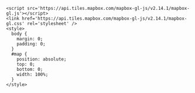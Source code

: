 <!DOCTYPE html>
<html lang='en'>
  <head>
    <meta charset='utf-8' />
    <title>Ice Cream Spots in Chicago</title>
    <meta name='viewport' content='width=device-width, initial-scale=1' />
<script src='https://api.mapbox.com/mapbox-gl-js/plugins/mapbox-gl-geocoder/v4.7.0/mapbox-gl-geocoder.min.js'></script>
<link rel='stylesheet' href='https://api.mapbox.com/mapbox-gl-js/plugins/mapbox-gl-geocoder/v4.7.0/mapbox-gl-geocoder.css' type='text/css' />

    <script src='https://api.tiles.mapbox.com/mapbox-gl-js/v2.14.1/mapbox-gl.js'></script>
    <link href='https://api.tiles.mapbox.com/mapbox-gl-js/v2.14.1/mapbox-gl.css' rel='stylesheet' />
    <style>
      body { 
        margin: 0; 
        padding: 0; 
      }
      #map { 
        position: absolute; 
        top: 0; 
        bottom: 0; 
        width: 100%; 
      }
    </style>
  </head>
  <body>
        <div id='map'></div>
    <script>
    // The value for 'accessToken' begins with 'pk...'
    mapboxgl.accessToken = 'pk.eyJ1Ijoia2VsbHliYXVlciIsImEiOiJjbGk0d3h5YnEwMnk2M3JyNGRpeXh1MW4xIn0.XLy3Mw9CoXXbJvehWwuI6w'; 
    const map = new mapboxgl.Map({
      container: 'map',
      // Replace YOUR_STYLE_URL with your style URL.
      style: 'mapbox://styles/kellybauer/clidhqb3o004w01p1befn9vad', 
      center: [-87.648336, 41.876314],
      zoom: 10
    });

    /* 
Add an event listener that runs
  when a user clicks on the map element.
*/
map.on('click', (event) => {
  // If the user clicked on one of your markers, get its information.
  const features = map.queryRenderedFeatures(event.point, {
    layers: ['icecreammap'] // replace with your layer name
  });
  if (!features.length) {
    return;
  }
  const feature = features[0];

/* 
    Create a popup, specify its options 
    and properties, and add it to the map.
  */
const popup = new mapboxgl.Popup({ offset: [0, -15] })
  .setLngLat(feature.geometry.coordinates)
  .setHTML(
    `<h3>${feature.properties.Business}</h3><p>${feature.properties.Serves}</p><b>Address:</b> ${feature.properties.Address}</p><p><b>Hours:</b> ${feature.properties.Hours}</p><p><b>Phone:</b> ${feature.properties.Phone}</p><p><b>Website:</b> <a href="${feature.properties.Website}" target="_blank">Click here.</a></p>`
  )
  .addTo(map);

  // Code from the next step will go here.
});

map.addControl(new mapboxgl.NavigationControl());

map.on('load', () => {
  const geocoder = new MapboxGeocoder({
    // Initialize the geocoder
    accessToken: mapboxgl.accessToken, // Set the access token
    mapboxgl: mapboxgl, // Set the mapbox-gl instance
    zoom: 13, // Set the zoom level for geocoding results
    placeholder: 'Enter an address or place name', // This placeholder text will display in the search bar
    bbox: [-87.993531,41.615310,-87.503266,42.035903] // Set a bounding box
  });
  // Add the geocoder to the map
  map.addControl(geocoder, 'top-left'); // Add the search box to the top left
});

    </script>
  </body>
</html>
